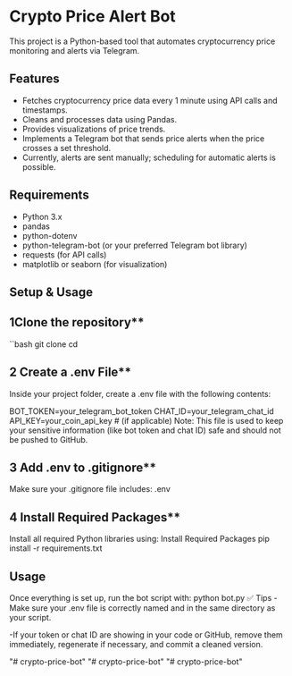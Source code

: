 # Crypto Price Alert Bot

This project is a Python-based tool that automates cryptocurrency price monitoring and alerts via Telegram.

## Features

- Fetches cryptocurrency price data every 1 minute using API calls and timestamps.
- Cleans and processes data using Pandas.
- Provides visualizations of price trends.
- Implements a Telegram bot that sends price alerts when the price crosses a set threshold.
- Currently, alerts are sent manually; scheduling for automatic alerts is possible.

## Requirements

- Python 3.x
- pandas
- python-dotenv
- python-telegram-bot (or your preferred Telegram bot library)
- requests (for API calls)
- matplotlib or seaborn (for visualization)

## Setup & Usage

## 1Clone the repository**
``bash
   git clone <your-repo-url>
   cd <your-project-folder>
## 2 Create a .env File**
Inside your project folder, create a .env file with the following contents:

BOT_TOKEN=your_telegram_bot_token
CHAT_ID=your_telegram_chat_id
API_KEY=your_coin_api_key  # (if applicable)
Note: This file is used to keep your sensitive information (like bot token and chat ID) safe and should not be pushed to GitHub.
##  3 Add .env to .gitignore**
Make sure your .gitignore file includes:
.env
## 4 Install Required Packages**
Install all required Python libraries using:
Install Required Packages
pip install -r requirements.txt
## Usage
Once everything is set up, run the bot script with:
python bot.py
✅ Tips
-Make sure your .env file is correctly named and in the same directory as your script.

-If your token or chat ID are showing in your code or GitHub, remove them immediately, regenerate if necessary, and commit a cleaned version.


"# crypto-price-bot" 
"# crypto-price-bot" 
"# crypto-price-bot" 
